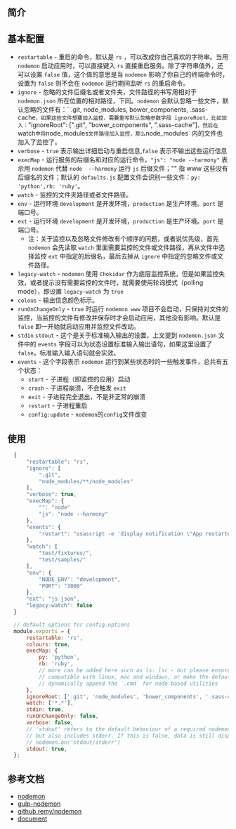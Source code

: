 ## 简介



## 基本配置
- `restartable` - 重启的命令，默认是 `rs` ，可以改成你自己喜欢的字符串。当用 `nodemon` 启动应用时，可以直接键入 `rs` 直接重启服务。除了字符串值外，还可以设置 `false` 值，这个值的意思是当 `nodemon` 影响了你自己的终端命令时，设置为 `false` 则不会在 `nodemon` 运行期间监听 `rs` 的重启命令。
- `ignore` - 忽略的文件后缀名或者文件夹，文件路径的书写用相对于 `nodemon.json` 所在位置的相对路径，下同。`nodemon` 会默认忽略一些文件，默认忽略的文件有：``.git, node_modules, bower_components, .sass-cache`，如果这些文件想要加入监控，需要重写默认忽略参数字段 ignoreRoot，比如加入：`"ignoreRoot": [".git", "bower_components", ".sass-cache"]`，然后在 `watch` 中将 `node_modules` 文件路径加入监控，那么 `node_modules` 内的文件也加入了监控了。
- `verbose` - `true` 表示输出详细启动与重启信息,`false` 表示不输出这些运行信息
- `execMap` - 运行服务的后缀名和对应的运行命令，`"js": "node --harmony"` 表示用 `nodemon` 代替 `node  --harmony` 运行 `js` 后缀文件；"" 指 www 这些没有后缀名的文件；默认的 `defaults.js` 配置文件会识别一些文件：`py: 'python',rb: 'ruby'`。
- `watch` - 监控的文件夹路径或者文件路径。
- `env` - 运行环境 `development` 是开发环境，`production` 是生产环境。`port` 是端口号。
- `ext` - 运行环境 `development` 是开发环境，`production` 是生产环境。`port` 是端口号。
  - 注：关于监控以及忽略文件修改有个顺序的问题，或者说优先级，首先 `nodemon` 会先读取 `watch` 里面需要监控的文件或文件路径，再从文件中选择监控 `ext` 中指定的后缀名，最后去掉从 `ignore` 中指定的忽略文件或文件路径。
- `legacy-watch` - `nodemon` 使用 `Chokidar` 作为底层监控系统，但是如果监控失效，或者提示没有需要监控的文件时，就需要使用轮询模式（polling mode），即设置 `legacy-watch` 为 `true`
- `colous` - 输出信息颜色标示。
- `runOnChangeOnly` - `true` 时运行 `nodemon www` 项目不会启动，只保持对文件的监控，当监控的文件有修改并保存时才会启动应用，其他没有影响。默认是 `false` 即一开始就启动应用并监控文件改动。
- `stdin` `stdout` - 这个是关于标准输入输出的设置，上文提到 `nodemon.json` 文件中的 `events` 字段可以为状态设置标准输入输出语句，如果这里设置了 `false`，标准输入输入语句就会实效。
- `events` - 这个字段表示 `nodemon` 运行到某些状态时的一些触发事件，总共有五个状态：
  - `start` - 子进程（即监控的应用）启动
  - `crash` - 子进程崩溃，不会触发 `exit`
  - `exit` - 子进程完全退出，不是非正常的崩溃
  - `restart` - 子进程重启
  - `config:update` - `nodemon`的`config`文件改变


## 使用

```js
  {
      "restartable": "rs",
      "ignore": [
          ".git",
          "node_modules/**/node_modules"
      ],
      "verbose": true,
      "execMap": {
          "": "node"
          "js": "node --harmony"
      },
      "events": {
          "restart": "osascript -e 'display notification \"App restarted due to:\n'$FILENAME'\" with title \"nodemon\"'"
      },
      "watch": [
          "test/fixtures/",
          "test/samples/"
      ],
      "env": {
          "NODE_ENV": "development",
          "PORT": "3000"
      },
      "ext": "js json",
      "legacy-watch": false
  }
```

```js
  // default options for config.options
  module.exports = {
      restartable: 'rs',
      colours: true,
      execMap: {
          py: 'python',
          rb: 'ruby',
          // more can be added here such as ls: lsc - but please ensure it's cross
          // compatible with linux, mac and windows, or make the default.js
          // dynamically append the `.cmd` for node based utilities
      },
      ignoreRoot: ['.git', 'node_modules', 'bower_components', '.sass-cache'],
      watch: ['*.*'],
      stdin: true,
      runOnChangeOnly: false,
      verbose: false,
      // 'stdout' refers to the default behaviour of a required nodemon's child,
      // but also includes stderr. If this is false, data is still dispatched via
      // nodemon.on('stdout/stderr')
      stdout: true,
  };
```


## 参考文档
- [nodemon](https://www.npmjs.com/package/nodemon)
- [gulp-nodemon](https://www.npmjs.com/package/gulp-nodemon)
- [github remy/nodemon](https://github.com/remy/nodemon)
- [document](http://www.cnblogs.com/JuFoFu/p/5140302.html)
